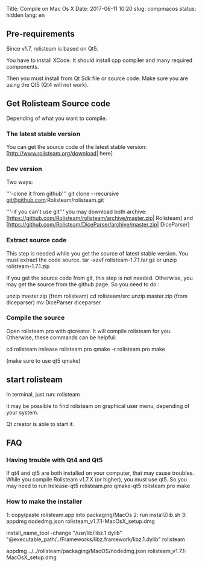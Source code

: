 Title: Compile on Mac Os X
Date: 2017-06-11 10:20
slug: compmacos
status: hidden
lang: en

## Pre-requirements
Since v1.7, rolisteam is based on Qt5.

You have to install XCode. It should install cpp compiler and many required components.

Then you must install from Qt Sdk file or source code. Make sure you are using the Qt5 (Qt4 will not work).

## Get Rolisteam Source code

Depending of what you want to compile.

### The latest stable version
You can get the source code of the latest stable version: [http://www.rolisteam.org/download| here]

### Dev version

Two ways:

'''-clone it from github''' 
  git clone --recursive git@github.com:Rolisteam/rolisteam.git

'''-if you can't use git'''
you may download both archive:
[https://github.com/Rolisteam/rolisteam/archive/master.zip| Rolisteam]
and
[https://github.com/Rolisteam/DiceParser/archive/master.zip| DiceParser]

### Extract source code
This step is needed while you get the source of latest stable version.
You must extract the code source.
 tar -xzvf rolisteam-1.7.1.tar.gz
or
 unzip rolisteam-1.7.1.zip


If you get the source code from git, this step is not needed.
Otherwise, you may get the source from the github page. 
So you need to do :

  unzip master.zip (from rolisteam)
  cd rolisteam/src
  unzip master.zip (from diceparser)
  mv DiceParser diceparser


### Compile the source

Open rolisteam.pro with qtcreator. It will compile rolisteam for you. Otherwise, these commands can be helpful:

 cd rolisteam
 lrelease rolisteam.pro 
 qmake -r rolisteam.pro
 make

(make sure to use qt5 qmake)


## start rolisteam
In terminal, just run:
 rolisteam

it may be possible to find rolisteam on graphical user menu, depending of your system.

Qt creator is able to start it.

## FAQ
### Having trouble with Qt4 and Qt5
If qt4 and qt5 are both installed on your computer, that may cause troubles.
While you compile Rolisteam v1.7.X (or higher), you must use qt5. 
So you may need to run
  lrelease-qt5 rolisteam.pro
  qmake-qt5 rolisteam.pro
  make

### How to make the installer


 1: copy/paste rolisteam.app into packaging/MacOs 
 2: run installZlib.sh
 3: appdmg  nodedmg.json rolisteam_v1.7.1-MacOsX_setup.dmg


install_name_tool -change "/usr/lib/libz.1.dylib" "@executable_path/../Frameworks/libz.framework/libz.1.dylib" rolisteam

appdmg  ../../rolisteam/packaging/MacOS/nodedmg.json rolisteam_v1.7.1-MacOsX_setup.dmg

